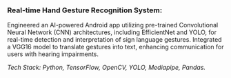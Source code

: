 ### Real-time Hand Gesture Recognition System:

Engineered an AI-powered Android app utilizing pre-trained Convolutional Neural Network (CNN) architectures, including EfficientNet and YOLO, for real-time detection and interpretation of sign language gestures. Integrated a VGG16 model to translate gestures into text, enhancing communication for users with hearing impairments.

*Tech Stack: Python, TensorFlow, OpenCV, YOLO, Mediapipe, Pandas.*

